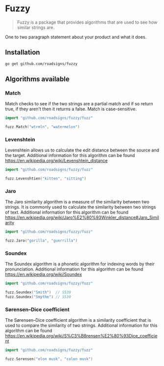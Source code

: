 # Fuzzy
> Fuzzy is a package that provides algorithms that are used to see how similar strings are.

One to two paragraph statement about your product and what it does.

## Installation

```sh
go get github.com/roadsigns/fuzzy
```

## Algorithms available

### Match
Match checks to see if the two strings are a partial match and if so return true, if they aren't then it returns a false. Match is case-sensitive.

```go
import "github.com/roadsigns/fuzzy/fuzz"

fuzz.Match("wtrmln", "watermelon")
```

### Levenshtein
Levenshtein allows us to calculate the edit distance between the source and the target.
Additional information for this algorithm can be found https://en.wikipedia.org/wiki/Levenshtein_distance

```go
import "github.com/roadsigns/fuzzy/fuzz"

fuzz.Levenshtien("kitten", "sitting")
```

### Jaro
The Jaro similarity algorithm is a measure of the similarity between two strings. It is commonly used to calculate the similarity between two strings of text.
Additional information for this algorithm can be found https://en.wikipedia.org/wiki/Jaro%E2%80%93Winkler_distance#Jaro_Similarity

```go
import "github.com/roadsigns/fuzzy/fuzz"

fuzz.Jaro("gorilla", "guerrilla")
```

### Soundex
The Soundex algorithm is a phonetic algorithm for indexing words by their pronunciation.
Additional information for this algorithm can be found https://en.wikipedia.org/wiki/Soundex
```go
import "github.com/roadsigns/fuzzy/fuzz"

fuzz.Soundex("Smith")  // S530
fuzz.Soundex("Smythe") // S530
```

### Sørensen–Dice coefficient
The Sørensen–Dice coefficient algorithm is a similarity coefficient that is used to compare the similarity of two strings.
Additional information for this algorithm can be found https://en.wikipedia.org/wiki/S%C3%B8rensen%E2%80%93Dice_coefficient
```go
import "github.com/roadsigns/fuzzy/fuzz"

fuzz.Sorensen("elon musk", "colon musk")
```  